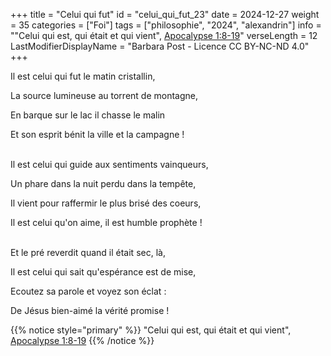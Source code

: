 +++
title = "Celui qui fut"
id = "celui_qui_fut_23"
date = 2024-12-27
weight = 35
categories = ["Foi"]
tags = ["philosophie", "2024", "alexandrin"]
info = "\"Celui qui est, qui était et qui vient\", [Apocalypse 1:8-19](https://www.bible.com/fr/bible/133/REV.1.8-19.PDV2017)"
verseLength = 12
LastModifierDisplayName = "Barbara Post - Licence CC BY-NC-ND 4.0"
+++

Il est celui qui fut le matin cristallin,

La source lumineuse au torrent de montagne,

En barque sur le lac il chasse le malin

Et son esprit bénit la ville et la campagne !

 \
Il est celui qui guide aux sentiments vainqueurs,

Un phare dans la nuit perdu dans la tempête,

Il vient pour raffermir le plus brisé des coeurs,

Il est celui qu'on aime, il est humble prophète !

 \
Et le pré reverdit quand il était sec, là,

Il est celui qui sait qu'espérance est de mise,

Ecoutez sa parole et voyez son éclat :

De Jésus bien-aimé la vérité promise !

{{% notice style="primary" %}}
"Celui qui est, qui était et qui vient", [Apocalypse 1:8-19](https://www.bible.com/fr/bible/133/REV.1.8-19.PDV2017)
{{% /notice %}}
